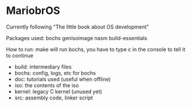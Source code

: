 # MariobrOS

Currently following "The little book about OS development"

Packages used: bochs genisoimage nasm build-essentials

How to run: make will run bochs, you have to type c in the console to tell it to continue

- build:    intermediary files
- bochs:    config, logs, etc for bochs
- doc:      tutorials used (useful when offline)
- iso:      the contents of the iso
- kernel:   legacy C kernel (unused yet)
- src:      assembly code, linker script
